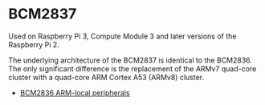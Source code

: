 # BCM2837

Used on Raspberry Pi 3, Compute Module 3 and later versions of the Raspberry Pi 2.

The underlying architecture of the BCM2837 is identical to the BCM2836. The only significant difference is the replacement of the ARMv7 quad-core cluster with a quad-core ARM Cortex A53 (ARMv8) cluster.

- [BCM2836 ARM-local peripherals](../bcm2836/QA7_rev3.4.pdf)
